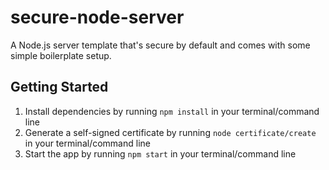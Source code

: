 # secure-node-server
A Node.js server template that's secure by default and comes with some simple boilerplate setup.


## Getting Started

1. Install dependencies by running `npm install` in your terminal/command line
1. Generate a self-signed certificate by running `node certificate/create` in your terminal/command line
1. Start the app by running `npm start` in your terminal/command line
